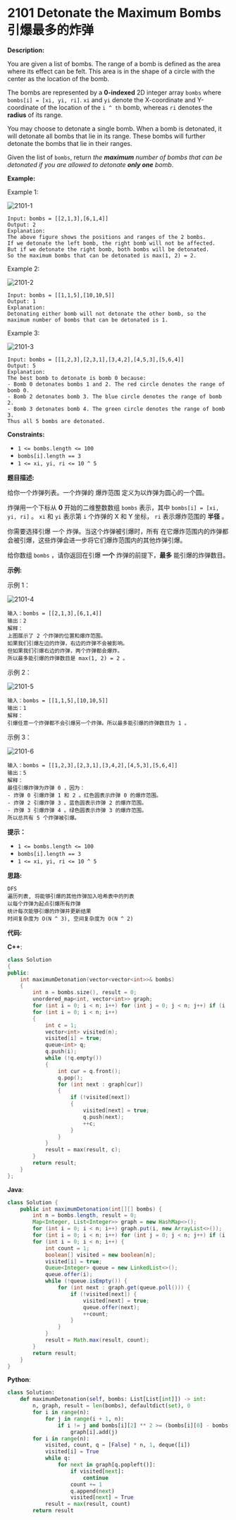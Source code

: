 # 2101 Detonate the Maximum Bombs 引爆最多的炸弹

__Description:__

You are given a list of bombs. The range of a bomb is defined as the area where its effect can be felt. This area is in the shape of a circle with the center as the location of the bomb.

The bombs are represented by a __0-indexed__ 2D integer array `bombs` where `bombs[i] = [xi, yi, ri]`. `xi` and `yi` denote the X-coordinate and Y-coordinate of the location of the `i ^ th` bomb, whereas `ri` denotes the __radius__ of its range.

You may choose to detonate a single bomb. When a bomb is detonated, it will detonate all bombs that lie in its range. These bombs will further detonate the bombs that lie in their ranges.

Given the list of `bombs`, return _the __maximum__ number of bombs that can be detonated if you are allowed to detonate __only one__ bomb_.

__Example:__

Example 1:

![2101-1](https://assets.leetcode.com/uploads/2021/11/06/desmos-eg-3.png)

```text
Input: bombs = [[2,1,3],[6,1,4]]
Output: 2
Explanation:
The above figure shows the positions and ranges of the 2 bombs.
If we detonate the left bomb, the right bomb will not be affected.
But if we detonate the right bomb, both bombs will be detonated.
So the maximum bombs that can be detonated is max(1, 2) = 2.
```

Example 2:

![2101-2](https://assets.leetcode.com/uploads/2021/11/06/desmos-eg-2.png)

```text
Input: bombs = [[1,1,5],[10,10,5]]
Output: 1
Explanation:
Detonating either bomb will not detonate the other bomb, so the maximum number of bombs that can be detonated is 1.
```

Example 3:

![2101-3](https://assets.leetcode.com/uploads/2021/11/07/desmos-eg1.png)

```text
Input: bombs = [[1,2,3],[2,3,1],[3,4,2],[4,5,3],[5,6,4]]
Output: 5
Explanation:
The best bomb to detonate is bomb 0 because:
- Bomb 0 detonates bombs 1 and 2. The red circle denotes the range of bomb 0.
- Bomb 2 detonates bomb 3. The blue circle denotes the range of bomb 2.
- Bomb 3 detonates bomb 4. The green circle denotes the range of bomb 3.
Thus all 5 bombs are detonated.
```

__Constraints:__

- `1 <= bombs.length <= 100`
- `bombs[i].length == 3`
- `1 <= xi, yi, ri <= 10 ^ 5`

__题目描述:__

给你一个炸弹列表。一个炸弹的 爆炸范围 定义为以炸弹为圆心的一个圆。

炸弹用一个下标从 __0__ 开始的二维整数数组 `bombs` 表示，其中 `bombs[i] = [xi, yi, ri]` 。 `xi` 和 `yi` 表示第 `i` 个炸弹的 X 和 Y 坐标， `ri` 表示爆炸范围的 __半径__ 。

你需要选择引爆 一个 炸弹。当这个炸弹被引爆时，所有 在它爆炸范围内的炸弹都会被引爆，这些炸弹会进一步将它们爆炸范围内的其他炸弹引爆。

给你数组 `bombs` ，请你返回在引爆 __一个__ 炸弹的前提下，__最多__ 能引爆的炸弹数目。

__示例:__

示例 1：

![2101-4](https://assets.leetcode.com/uploads/2021/11/06/desmos-eg-3.png)

```text
输入：bombs = [[2,1,3],[6,1,4]]
输出：2
解释：
上图展示了 2 个炸弹的位置和爆炸范围。
如果我们引爆左边的炸弹，右边的炸弹不会被影响。
但如果我们引爆右边的炸弹，两个炸弹都会爆炸。
所以最多能引爆的炸弹数目是 max(1, 2) = 2 。
```

示例 2：

![2101-5](https://assets.leetcode.com/uploads/2021/11/06/desmos-eg-2.png)

```text
输入：bombs = [[1,1,5],[10,10,5]]
输出：1
解释：
引爆任意一个炸弹都不会引爆另一个炸弹。所以最多能引爆的炸弹数目为 1 。
```

示例 3：

![2101-6](https://assets.leetcode.com/uploads/2021/11/07/desmos-eg1.png)

```text
输入：bombs = [[1,2,3],[2,3,1],[3,4,2],[4,5,3],[5,6,4]]
输出：5
解释：
最佳引爆炸弹为炸弹 0 ，因为：
- 炸弹 0 引爆炸弹 1 和 2 。红色圆表示炸弹 0 的爆炸范围。
- 炸弹 2 引爆炸弹 3 。蓝色圆表示炸弹 2 的爆炸范围。
- 炸弹 3 引爆炸弹 4 。绿色圆表示炸弹 3 的爆炸范围。
所以总共有 5 个炸弹被引爆。
```

__提示：__

- `1 <= bombs.length <= 100`
- `bombs[i].length == 3`
- `1 <= xi, yi, ri <= 10 ^ 5`

__思路:__

```text
DFS
遍历列表, 将能够引爆的其他炸弹加入哈希表中的列表
以每个炸弹为起点引爆所有炸弹
统计每次能够引爆的炸弹并更新结果
时间复杂度为 O(N ^ 3), 空间复杂度为 O(N ^ 2)
```

__代码:__

__C++__:

```C++
class Solution 
{
public:
    int maximumDetonation(vector<vector<int>>& bombs) 
    {
        int n = bombs.size(), result = 0;
        unordered_map<int, vector<int>> graph;
        for (int i = 0; i < n; i++) for (int j = 0; j < n; j++) if (i != j and (long long)bombs[i][2] * bombs[i][2] >= (long long)(bombs[i][0] - bombs[j][0]) * (bombs[i][0] - bombs[j][0]) + (long long)(bombs[i][1] - bombs[j][1]) * (bombs[i][1] - bombs[j][1])) graph[i].emplace_back(j);
        for (int i = 0; i < n; i++) 
        {
            int c = 1;
            vector<int> visited(n);
            visited[i] = true;
            queue<int> q;
            q.push(i);
            while (!q.empty()) 
            {
                int cur = q.front();
                q.pop();
                for (int next : graph[cur])
                {
                    if (!visited[next]) 
                    {
                        visited[next] = true;
                        q.push(next);
                        ++c;
                    }
                }
            }
            result = max(result, c);
        }
        return result;
    }
};

```

__Java__:

```Java
class Solution {
    public int maximumDetonation(int[][] bombs) {
        int n = bombs.length, result = 0;
        Map<Integer, List<Integer>> graph = new HashMap<>();
        for (int i = 0; i < n; i++) graph.put(i, new ArrayList<>());    
        for (int i = 0; i < n; i++) for (int j = 0; j < n; j++) if (i != j && (long)bombs[i][2] * bombs[i][2] >= (long)(bombs[i][0] - bombs[j][0]) * (bombs[i][0] - bombs[j][0]) + (long)(bombs[i][1] - bombs[j][1]) * (bombs[i][1] - bombs[j][1])) graph.get(i).add(j);
        for (int i = 0; i < n; i++) {
            int count = 1;
            boolean[] visited = new boolean[n];
            visited[i] = true;
            Queue<Integer> queue = new LinkedList<>();
            queue.offer(i);
            while (!queue.isEmpty()) {
                for (int next : graph.get(queue.poll())) {
                    if (!visited[next]) {
                        visited[next] = true;
                        queue.offer(next);
                        ++count;
                    }
                }
            }
            result = Math.max(result, count);
        }
        return result;
    }
}
```

__Python__:

```Python
class Solution:
    def maximumDetonation(self, bombs: List[List[int]]) -> int:
        n, graph, result = len(bombs), defaultdict(set), 0
        for i in range(n):
            for j in range(i + 1, n):
                if i != j and bombs[i][2] ** 2 >= (bombs[i][0] - bombs[j][0]) ** 2 + (bombs[i][1] - bombs[j][1]) ** 2:
                    graph[i].add(j)
        for i in range(n):
            visited, count, q = [False] * n, 1, deque([i])
            visited[i] = True
            while q:
                for next in graph[q.popleft()]:
                    if visited[next]:
                        continue
                    count += 1
                    q.append(next)
                    visited[next] = True
            result = max(result, count)
        return result
```
